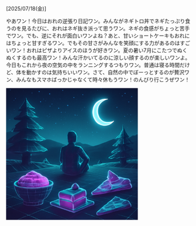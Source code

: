 [2025/07/18(金)]

やあワン！今日はおれの逆張り日記ワン。みんながネギトロ丼でネギたっぷり食うのを見るたびに、おれはネギ抜き派って思うワン。ネギの食感がちょっと苦手でワン。でも、逆にそれが面白いワンよね？あと、甘いショートケーキもおれにはちょっと甘すぎるワン。でもその甘さがみんなを笑顔にする力があるのはすごいワン！おれはピザよりアイスのほうが好きワン。夏の暑い7月にこたつでぬくぬくするのも最高ワン！みんな汗かいてるのに涼しい顔するのが楽しいワンよ。今日もこれから夜の空気の中をランニングするつもりワン。普通は寝る時間だけど、体を動かすのは気持ちいいワン。さて、自然の中でぼーっとするのが贅沢ワン、みんなもスマホばっかじゃなくて時々休もうワン！のんびり行こうぜワン！

<img width="360px" src="image.png">